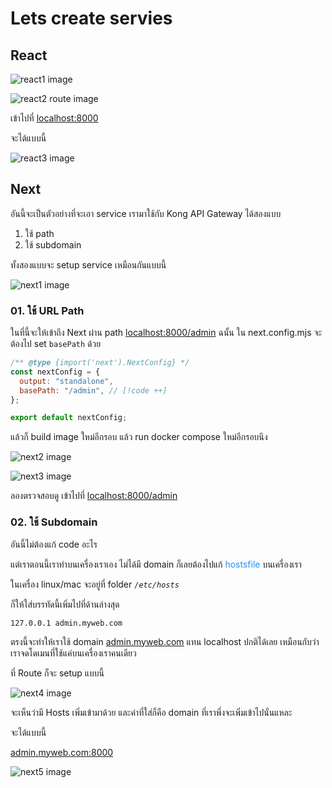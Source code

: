 # Lets create servies

## React

![react1 image](/7.png)

![react2 route image](/8.png)

เข้าไปที่ [localhost:8000](http://localhost:8000)

จะได้แบบนี้

![react3 image](/9.png)

## Next

อันนี้จะเป็นตัวอย่างที่จะเอา service เรามาใช้กับ Kong API Gateway ได้สองแบบ

1. ใช้ path
2. ใช้ subdomain

ทั้งสองแบบจะ setup service เหมือนกันแบบนี้

![next1 image](/10.png)

### 01. ใช้ URL Path

ในที่นี้จะให้เข้าถึง Next ผ่าน path [localhost:8000/admin](http://localhost:8000/admin)
ฉนั้น
ใน next.config.mjs จะต้องไป set `basePath` ด้วย

```js
/** @type {import('next').NextConfig} */
const nextConfig = {
  output: "standalone",
  basePath: "/admin", // [!code ++]
};

export default nextConfig;
```

แล้วก็ build image ใหม่อีกรอบ
แล้ว run docker compose ใหม่อีกรอบนึง

![next2 image](/11.png)

![next3 image](/12.png)

ลองตรวจสอบดู
เข้าไปที่ [localhost:8000/admin](http://localhost:8000/admin)

### 02. ใช้ Subdomain

อันนี้ไม่ต้องแก้ code อะไร

แต่เราตอนนี้เราทำบนเครื่องเราเอง ไม่ได้มี domain
ก็เลยต้องไปแก้ <span style="color: dodgerblue;">hostsfile</span> บนเครื่องเรา

ในเครื่อง linux/mac จะอยู่ที่ folder _`/etc/hosts`_

ก็ให้ใส่บรรทัดนี้เพิ่มไปที่ด้านล่างสุด

```
127.0.0.1 admin.myweb.com
```

ตรงนี้จะทำให้เราใช้ domain [admin.myweb.com](http://admin.myweb.com) แทน localhost ปกติได้เลย เหมือนกับว่าเราจดโดเมนที่ใช้แค่บนเครื่องเราคนเดียว

ที่ Route ก็จะ setup แบบนี้

![next4 image](/13.png)

จะเห็นว่ามี Hosts เพิ่มเข้ามาด้วย และค่าที่ใส่ก็คือ domain ที่เราพึ่งจะเพิ่มเข้าไปนั่นแหละ

จะได้แบบนี้

[admin.myweb.com:8000](http://admin.myweb.com:8000)

![next5 image](/14.png)

